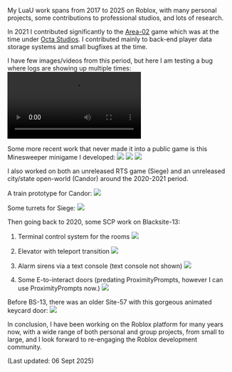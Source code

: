 My LuaU work spans from 2017 to 2025 on Roblox, with many personal projects, some contributions to professional studios, and lots of research.

In 2021 I contributed significantly to the [Area-02](https://www.roblox.com/games/2808131030/NEW-CDC-SCP-Area-02) game which was at the time under [Octa Studios](https://www.roblox.com/communities/7189408/Octa-Studios#!/about). I contributed mainly to back-end player data storage systems and small bugfixes at the time.

I have few images/videos from this period, but here I am testing a bug where logs are showing up multiple times:
![](https://i.gyazo.com/f42482c5da823238f290de802e03c86e.mp4)

Some more recent work that never made it into a public game is this Minesweeper minigame I developed:
![](./Minesweeper/MinesweeperSample1.png)
![](./Minesweeper/MinesweeperSample2.png)
![](./Minesweeper/MinesweeperSample3.png)

I also worked on both an unreleased RTS game (Siege) and an unreleased city/state open-world (Candor) around the 2020-2021 period.

A train prototype for Candor:
![](https://gyazo.com/c2863a35b64f483a334a19ae547fc657)

Some turrets for Siege:
![](https://gyazo.com/8028b5dcb58ec25e531389989184843f)

Then going back to 2020, some SCP work on Blacksite-13:

1. Terminal control system for the rooms
![](https://gyazo.com/528607cee1329558fb459c498f0670d0)

2. Elevator with teleport transition
![](https://gyazo.com/55298a51ff566d39d9bfd6b825e22d1f)

3. Alarm sirens via a text console (text console not shown)
![](https://gyazo.com/5dbb4e52bc450345779059d0fca2fe64)

4. Some E-to-interact doors (predating ProximityPrompts, however I can use ProximityPrompts now.)
![](https://gyazo.com/1c4819bbd169149bfca0bbfa9b6ab3c9)

Before BS-13, there was an older Site-57 with this gorgeous animated keycard door:
![](https://gyazo.com/70b500b58d84708abdfe3794c757d4ee)

In conclusion, I have been working on the Roblox platform for many years now, with a wide range of both personal and group projects, from small to large, and I look forward to re-engaging the Roblox development community.

(Last updated: 06 Sept 2025)